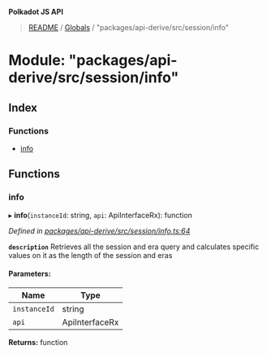 **Polkadot JS API**

> [README](../README.md) / [Globals](../globals.md) / "packages/api-derive/src/session/info"

# Module: "packages/api-derive/src/session/info"

## Index

### Functions

* [info](_packages_api_derive_src_session_info_.md#info)

## Functions

### info

▸ **info**(`instanceId`: string, `api`: ApiInterfaceRx): function

*Defined in [packages/api-derive/src/session/info.ts:64](https://github.com/polkadot-js/api/blob/7af915185/packages/api-derive/src/session/info.ts#L64)*

**`description`** Retrieves all the session and era query and calculates specific values on it as the length of the session and eras

#### Parameters:

Name | Type |
------ | ------ |
`instanceId` | string |
`api` | ApiInterfaceRx |

**Returns:** function
